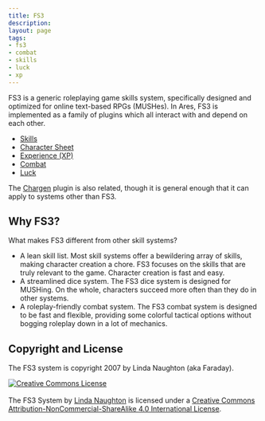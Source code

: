 ```yaml
---
title: FS3
description:
layout: page
tags: 
- fs3
- combat
- skills
- luck
- xp
---
```


FS3 is a generic roleplaying game skills system, specifically designed and optimized for online text-based RPGs (MUSHes).  In Ares, FS3 is implemented as a family of plugins which all interact with and depend on each other.

* [Skills](https://github.com/lynnfaraday/aresmush/tree/master/game/plugins/fs3skills)
* [Character Sheet](https://github.com/lynnfaraday/aresmush/tree/master/game/plugins/fs3sheet)
* [Experience (XP)](https://github.com/lynnfaraday/aresmush/tree/master/game/plugins/fs3xp)
* [Combat](https://github.com/lynnfaraday/aresmush/tree/master/game/plugins/fs3combat) 
* [Luck](https://github.com/lynnfaraday/aresmush/tree/master/game/plugins/fs3luck)

The [Chargen](https://github.com/lynnfaraday/aresmush/tree/master/game/plugins/chargen) plugin is also related, though it is general enough that it can apply to systems other than FS3.

## Why FS3?

What makes FS3 different from other skill systems? 

* A lean skill list. Most skill systems offer a bewildering array of skills, making character creation a chore. FS3 focuses on the skills that are truly relevant to the game.  Character creation is fast and easy.
* A streamlined dice system. The FS3 dice system is designed for MUSHing. On the whole, characters succeed more often than they do in other systems.
* A roleplay-friendly combat system. The FS3 combat system is designed to be fast and flexible, providing some colorful tactical options without bogging roleplay down in a lot of mechanics.

## Copyright and License

The FS3 system is copyright 2007 by Linda Naughton (aka Faraday).

<a rel="license" href="http://creativecommons.org/licenses/by-nc-sa/4.0/"><img alt="Creative Commons License" style="border-width:0" src="https://i.creativecommons.org/l/by-nc-sa/4.0/88x31.png" /></a><br/><br /><span xmlns:dct="http://purl.org/dc/terms/" href="http://purl.org/dc/dcmitype/Text" property="dct:title" rel="dct:type">The FS3 System</span> by <a xmlns:cc="http://creativecommons.org/ns#" href="http://www.aresmush.com" property="cc:attributionName" rel="cc:attributionURL">Linda Naughton</a> is licensed under a <a rel="license" href="http://creativecommons.org/licenses/by-nc-sa/4.0/">Creative Commons Attribution-NonCommercial-ShareAlike 4.0 International License</a>.
